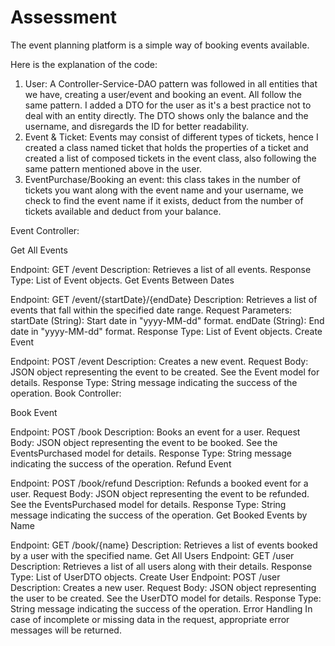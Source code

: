 # Assessment

The event planning platform is a simple way of booking events available.

Here is the explanation of the code:

1) User: A Controller-Service-DAO pattern was followed in all entities that we have, creating a user/event and booking an event. All follow the same pattern. I added a DTO for the user as it's a best practice not to deal with an entity directly. The DTO shows only the balance and the username, and disregards the ID for better readability.
2) Event & Ticket: Events may consist of different types of tickets, hence I created a class named ticket that holds the properties of a ticket and created a list of composed tickets in the event class, also following the same pattern mentioned above in the user.
3) EventPurchase/Booking an event: this class takes in the number of tickets you want along with the event name and your username, we check to find the event name if it exists, deduct from the number of tickets available and deduct from your balance.

Event Controller:

Get All Events

Endpoint: GET /event
Description: Retrieves a list of all events.
Response Type: List of Event objects.
Get Events Between Dates

Endpoint: GET /event/{startDate}/{endDate}
Description: Retrieves a list of events that fall within the specified date range.
Request Parameters:
startDate (String): Start date in "yyyy-MM-dd" format.
endDate (String): End date in "yyyy-MM-dd" format.
Response Type: List of Event objects.
Create Event

Endpoint: POST /event
Description: Creates a new event.
Request Body: JSON object representing the event to be created. See the Event model for details.
Response Type: String message indicating the success of the operation.
Book Controller:

Book Event

Endpoint: POST /book
Description: Books an event for a user.
Request Body: JSON object representing the event to be booked. See the EventsPurchased model for details.
Response Type: String message indicating the success of the operation.
Refund Event

Endpoint: POST /book/refund
Description: Refunds a booked event for a user.
Request Body: JSON object representing the event to be refunded. See the EventsPurchased model for details.
Response Type: String message indicating the success of the operation.
Get Booked Events by Name

Endpoint: GET /book/{name}
Description: Retrieves a list of events booked by a user with the specified name.
Get All Users
Endpoint: GET /user
Description: Retrieves a list of all users along with their details.
Response Type: List of UserDTO objects.
Create User
Endpoint: POST /user
Description: Creates a new user.
Request Body: JSON object representing the user to be created. See the UserDTO model for details.
Response Type: String message indicating the success of the operation.
Error Handling
In case of incomplete or missing data in the request, appropriate error messages will be returned.
